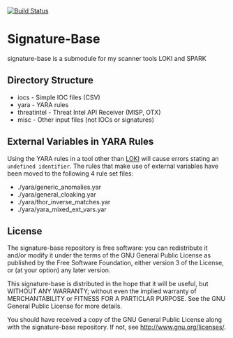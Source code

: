 [![Build Status](https://travis-ci.org/Neo23x0/signature-base.svg?branch=master)](https://travis-ci.org/Neo23x0/signature-base)

# Signature-Base
signature-base is a submodule for my scanner tools LOKI and SPARK

## Directory Structure

- iocs - Simple IOC files (CSV)
- yara - YARA rules
- threatintel - Threat Intel API Receiver (MISP, OTX)
- misc - Other input files (not IOCs or signatures)

## External Variables in YARA Rules

Using the YARA rules in a tool other than [LOKI](https://github.com/Neo23x0/Loki) will cause errors stating an `undefined identifier`. The rules that make use of external variables have been moved to the following 4 rule set files:

- ./yara/generic_anomalies.yar
- ./yara/general_cloaking.yar
- ./yara/thor_inverse_matches.yar
- ./yara/yara_mixed_ext_vars.yar

## License
The signature-base repository is free software: you can redistribute it and/or modify it under the terms of the GNU General Public License as published by the Free Software Foundation, either version 3 of the License, or (at your option) any later version.

This signature-base is distributed in the hope that it will be useful, but WITHOUT ANY WARRANTY; without even the implied warranty of MERCHANTABILITY or FITNESS FOR A PARTICLAR PURPOSE. See the GNU General Public License for more details.

You should have received a copy of the GNU General Public License along with the signature-base repository.  If not, see <http://www.gnu.org/licenses/>.
